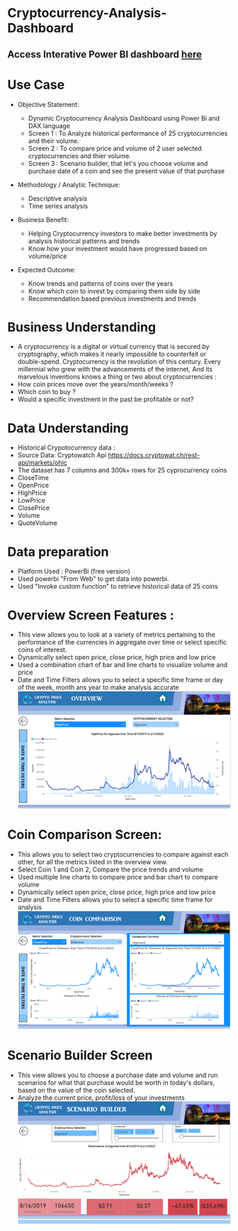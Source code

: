 # **Cryptocurrency-Analysis-Dashboard**

## Access Interative Power BI dashboard [here](https://app.powerbi.com/view?r=eyJrIjoiZTVhNDMwMjYtOTRmNS00ZGQ2LTg0YzctYjE5YjYwMDAxNTk3IiwidCI6IjA4NDM5N2IzLTI1NWEtNGE5MC1hZDYyLTQyYmY1MmY2N2FhMCIsImMiOjF9&pageName=ReportSectionfef61ae5e9680a4a1ec0)

# Use Case

- Objective Statement:
  * Dynamic Cryptocurrency Analysis Dashboard using Power Bi and DAX language
  * Screen 1 : To Analyze historical performance of 25 cryptocurrencies and their volume.
  * Screen 2 : To compare price and volume of 2 user selected cryptocurrencies and thier volume.
  * Screen 3 : Scenario builder, that let's you choose volume and purchase date of a coin and see the present value of that purchase

- Methodology / Analytic Technique:
  * Descriptive analysis
  * Time series analysis

- Business Benefit:
  * Helping Cryptocurrency investors to make better investments by analysis historical patterns and trends
  * Know how your investment would have progressed based on volume/price

- Expected Outcome:
  * Know trends and patterns of coins over the years
  * Know which coin to invest by comparing them side by side
  * Recommendation based previous investments and trends
  
# Business Understanding

- A cryptocurrency is a digital or virtual currency that is secured by cryptography, which makes it nearly impossible to counterfeit or double-spend.  Cryptocurrency is the revolution of this century. Every millennial who grew with the advancements of the internet, And its marvelous inventions knows a thing or two about cryptocurrencies : 
- How coin prices move over the years/month/weeks ?
- Which coin to buy ?
- Would a specific investment in the past be profitable or not?

# Data Understanding

- Historical Crypotocurrency data : 
- Source Data: Cryptowatch Api
https://docs.cryptowat.ch/rest-api/markets/ohlc
- The dataset has 7 columns and  300k+ rows for 25 cyprocurrency coins 
- CloseTime  
- OpenPrice   
- HighPrice
- LowPrice
- ClosePrice
- Volume
- QuoteVolume

# Data preparation 

- Platform Used : PowerBi (free version)
- Used powerbi "From Web" to get data into powerbi. 
- Used "Invoke custom function" to retrieve historical data of 25 coins 

# Overview Screen Features :
- This view allows you to look at a variety of metrics pertaining to the performance of the currencies in aggregate over time or select specific coins of interest.
- Dynamically select open price, close price, high price and low price
- Used a combination chart of bar and line charts to visualize volume and price 
- Date and Time Filters allows you to select a specific time frame or day of the week, month ans year to make analysis accurate
![Image](img/overview.PNG)

# Coin Comparison Screen:
- This allows you to select two cryptocurrencies to compare against each other, for all the metrics listed in the overview view.
- Select Coin 1 and Coin 2, Compare the price trends and volume
- Used multiple line charts to compare price and bar chart to compare volume
- Dynamically select open price, close price, high price and low price
- Date and Time Filters allows you to select a specific time frame for analysis
![Image](img/CoinCompare.PNG)

# Scenario Builder Screen
- This view allows you to choose a purchase date and volume and run scenarios for what that purchase would be worth in today's dollars, based on the value of the coin selected.
- Analyze the current price, profit/loss of your investments 
![Image](img/ScenarioBuilder.PNG)

